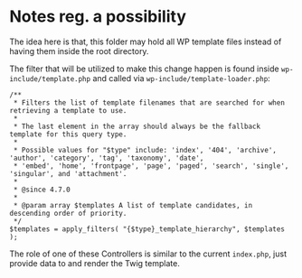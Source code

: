 
# Notes reg. a possibility

The idea here is that, this folder may hold all WP template files instead of having them inside the root directory.

The filter that will be utilized to make this change happen is found inside `wp-include/template.php` and called via `wp-include/template-loader.php`:

```
/**
 * Filters the list of template filenames that are searched for when retrieving a template to use.
 *
 * The last element in the array should always be the fallback template for this query type.
 *
 * Possible values for "$type" include: 'index', '404', 'archive', 'author', 'category', 'tag', 'taxonomy', 'date',
 * 'embed', 'home', 'frontpage', 'page', 'paged', 'search', 'single', 'singular', and 'attachment'.
 *
 * @since 4.7.0
 *
 * @param array $templates A list of template candidates, in descending order of priority.
 */
$templates = apply_filters( "{$type}_template_hierarchy", $templates );
```

The role of one of these Controllers is similar to the current `index.php`, just provide data to and render the Twig template.
